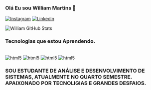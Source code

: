 ### Olá Eu sou William Martins 👊

[![Instagram](    https://img.shields.io/badge/Instagram-E4405F?style=for-the-badge&logo=instagram&logoColor=white)](https://www.instagram.com/w.martins01/) [![Linkedin](    https://img.shields.io/badge/LinkedIn-0077B5?style=for-the-badge&logo=linkedin&logoColor=white)](https://www.linkedin.com/in/william-martins-7a4bb5243?utm_source=share&utm_campaign=share_via&utm_content=profile&utm_medium=ios_app)

![William GitHub Stats](https://github-readme-stats.vercel.app/api?username=William&show_icons=true&theme=onedark)

### Tecnologias que estou Aprendendo.

<div style="display: inline_block" ><br/>
  <img align="center" alt ="html5" src="https://img.shields.io/badge/HTML5-E34F26?style=for-the-badge&logo=html5&logoColor=white"/>
  <img align="center" alt ="html5" src="https://img.shields.io/badge/CSS-239120?&style=for-the-badge&logo=css3&logoColor=white"/>
  <img align="center" alt ="html5" src="https://img.shields.io/badge/Python-3776AB?style=for-the-badge&logo=python&logoColor=white"/>
<img align="center" alt ="html5" src="https://img.shields.io/badge/JavaScript-F7DF1E?style=for-the-badge&logo=javascript&logoColor=black"/>
</div>


### SOU ESTUDANTE DE ANÁLISE E DESENVOLVIMENTO DE SISTEMAS, ATUALMENTE NO QUARTO SEMESTRE. APAIXONADO POR TECNOLIGIAS E GRANDES DESFAIOS.
